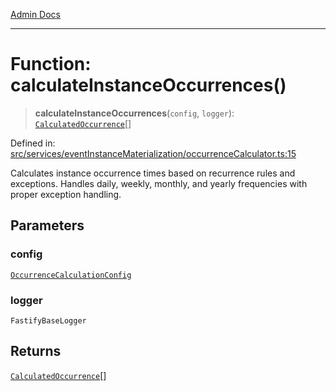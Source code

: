 [Admin Docs](/)

***

# Function: calculateInstanceOccurrences()

> **calculateInstanceOccurrences**(`config`, `logger`): [`CalculatedOccurrence`](../../types/interfaces/CalculatedOccurrence.md)[]

Defined in: [src/services/eventInstanceMaterialization/occurrenceCalculator.ts:15](https://github.com/gautam-divyanshu/talawa-api/blob/de42235531e11387f0ad0479547630845dbc8b37/src/services/eventInstanceMaterialization/occurrenceCalculator.ts#L15)

Calculates instance occurrence times based on recurrence rules and exceptions.
Handles daily, weekly, monthly, and yearly frequencies with proper exception handling.

## Parameters

### config

[`OccurrenceCalculationConfig`](../../types/interfaces/OccurrenceCalculationConfig.md)

### logger

`FastifyBaseLogger`

## Returns

[`CalculatedOccurrence`](../../types/interfaces/CalculatedOccurrence.md)[]
